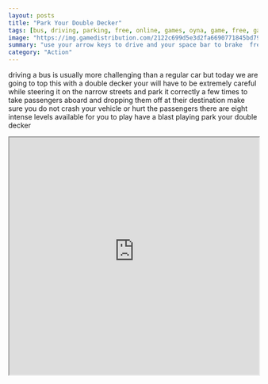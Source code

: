 ```yaml
---
layout: posts
title: "Park Your Double Decker"
tags: [bus, driving, parking, free, online, games, oyna, game, free, games, play, play, games]
image: "https://img.gamedistribution.com/2122c699d5e3d2fa6690771845bd7904.jpg"
summary: "use your arrow keys to drive and your space bar to brake  free online games oyna game free games play play games"
category: "Action"
---
```


driving a bus is usually more challenging than a regular car but today we are going to top this with a double decker your will have to be extremely careful while steering it on the narrow streets and park it correctly a few times to take passengers aboard and dropping them off at their destination make sure you do not crash your vehicle or hurt the passengers there are eight intense levels available for you to play have a blast playing park your double decker

<iframe width="100%" height="480px;" src="https://flash.gamedistribution.com?game=2122c699d5e3d2fa6690771845bd7904"></iframe>